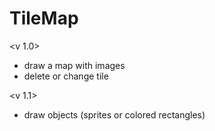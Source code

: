 # TileMap

<v 1.0>
- draw a map with images
- delete or change tile

<v 1.1>
- draw objects (sprites or colored rectangles)

<!-- <v 1.2>
- isometric, hexagons -->
